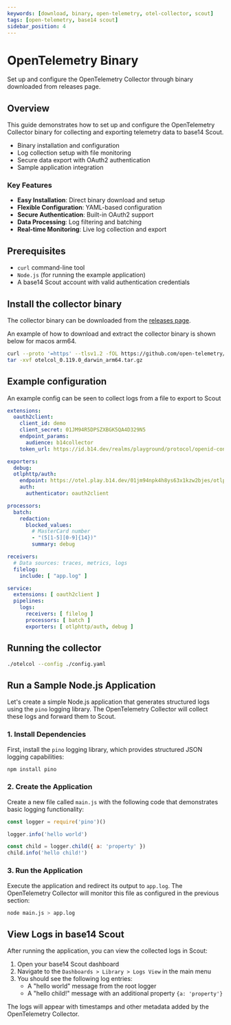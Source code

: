 ```yaml
---
keywords: [download, binary, open-telemetry, otel-collector, scout]
tags: [open-telemetry, base14 scout]
sidebar_position: 4
---
```


# OpenTelemetry Binary

Set up and configure the OpenTelemetry Collector through binary downloaded from
releases page.

## Overview

This guide demonstrates how to set up and configure the OpenTelemetry Collector binary
for collecting and exporting telemetry data to base14 Scout.

- Binary installation and configuration
- Log collection setup with file monitoring
- Secure data export with OAuth2 authentication
- Sample application integration

### Key Features

- **Easy Installation**: Direct binary download and setup
- **Flexible Configuration**: YAML-based configuration
- **Secure Authentication**: Built-in OAuth2 support
- **Data Processing**: Log filtering and batching
- **Real-time Monitoring**: Live log collection and export

## Prerequisites

- `curl` command-line tool
- `Node.js` (for running the example application)
- A base14 Scout account with valid authentication credentials

## Install the collector binary

The collector binary can be downloaded from
the [releases page](https://github.com/open-telemetry/opentelemetry-collector-releases/releases).

An example of how to download and extract the collector binary is shown below
for macos arm64.

```bash
curl --proto '=https' --tlsv1.2 -fOL https://github.com/open-telemetry/opentelemetry-collector-releases/releases/download/v0.119.0/otelcol_0.119.0_darwin_arm64.tar.gz
tar -xvf otelcol_0.119.0_darwin_arm64.tar.gz
```

## Example configuration

An example config can be seen to collect logs from a file to export to Scout

```yaml showLineNumbers
extensions:
  oauth2client:
    client_id: demo
    client_secret: 01JM94R5DPSZXBGK5QA4D329N5
    endpoint_params:
      audience: b14collector
    token_url: https://id.b14.dev/realms/playground/protocol/openid-connect/token

exporters:
  debug:
  otlphttp/auth:
    endpoint: https://otel.play.b14.dev/01jm94npk4h8ys63x1kzw2bjes/otlp
    auth:
      authenticator: oauth2client

processors:
  batch:
    redaction:
      blocked_values:
        # MasterCard number
        - "(5[1-5][0-9]{14})"
        summary: debug

receivers:
  # Data sources: traces, metrics, logs
  filelog:
    include: [ "app.log" ]

service:
  extensions: [ oauth2client ]
  pipelines:
    logs:
      receivers: [ filelog ]
      processors: [ batch ]
      exporters: [ otlphttp/auth, debug ]
```

## Running the collector

```bash
./otelcol --config ./config.yaml
```

## Run a Sample Node.js Application

Let's create a simple Node.js application that generates structured logs using
the `pino` logging library. The OpenTelemetry Collector will collect these
logs and forward them to Scout.

### 1. Install Dependencies

First, install the `pino` logging library, which provides structured JSON
logging capabilities:

```bash
npm install pino
```

### 2. Create the Application

Create a new file called `main.js` with the following code that demonstrates
basic logging functionality:

```js title="main.js"
const logger = require('pino')()

logger.info('hello world')

const child = logger.child({ a: 'property' })
child.info('hello child!')
```

### 3. Run the Application

Execute the application and redirect its output to `app.log`. The OpenTelemetry
Collector will monitor this file as configured in the previous section:

```bash
node main.js > app.log
```

## View Logs in base14 Scout

After running the application, you can view the collected logs in Scout:

1. Open your base14 Scout dashboard
2. Navigate to the `Dashboards > Library > Logs View` in the main menu
3. You should see the following log entries:
   - A "hello world" message from the root logger
   - A "hello child!" message with an additional property `{a: 'property'}`

The logs will appear with timestamps and other metadata added by the
OpenTelemetry Collector.
